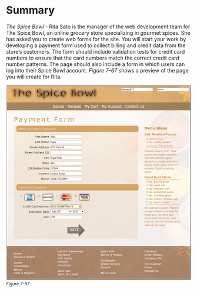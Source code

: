 # Summary

*The Spice Bowl* - Rita Sato is the manager of the web development team for The Spice Bowl, an online grocery store specializing in gourmet spices. She has asked you to create web forms for the site. You will start your work by developing a payment form used to collect billing and credit data from the store’s customers. The form should include validation tests for credit card numbers to ensure that the card numbers match the correct credit card number patterns. The page should also include a form in which users can log into their Spice Bowl account. *Figure 7–67* shows a preview of the page you will create for Rita.

![A screenshot of a webpage “The Spice Bowl” displays the Payment form. ](../assets/GVvn3MvwRwOdvdI6huRO.png)
<sup>*Figure 7-67*</sup>


